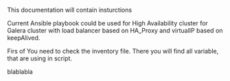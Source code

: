 This documentation will contain insturctions

Current Ansible playbook could be used for High Availability cluster
for Galera cluster with load balancer based on HA_Proxy and virtualIP
based on keepAlived.

Firs of You need to check the inventory file. There you will find all
variable, that are using in script.


blablabla


